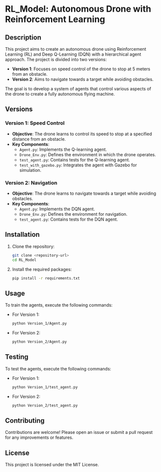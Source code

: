 # RL_Model: Autonomous Drone with Reinforcement Learning

## Description
This project aims to create an autonomous drone using Reinforcement Learning (RL) and Deep Q-Learning (DQN) with a hierarchical agent approach. The project is divided into two versions:

- **Version 1**: Focuses on speed control of the drone to stop at 5 meters from an obstacle.
- **Version 2**: Aims to navigate towards a target while avoiding obstacles.

The goal is to develop a system of agents that control various aspects of the drone to create a fully autonomous flying machine.

## Versions

### Version 1: Speed Control
- **Objective**: The drone learns to control its speed to stop at a specified distance from an obstacle.
- **Key Components**:
  - `Agent.py`: Implements the Q-learning agent.
  - `Drone_Env.py`: Defines the environment in which the drone operates.
  - `test_agent.py`: Contains tests for the Q-learning agent.
  - `test_with_gazebo.py`: Integrates the agent with Gazebo for simulation.

### Version 2: Navigation
- **Objective**: The drone learns to navigate towards a target while avoiding obstacles.
- **Key Components**:
  - `Agent.py`: Implements the DQN agent.
  - `Drone_Env.py`: Defines the environment for navigation.
  - `test_agent.py`: Contains tests for the DQN agent.

## Installation
1. Clone the repository:
   ```bash
   git clone <repository-url>
   cd RL_Model
   ```
2. Install the required packages:
   ```bash
   pip install -r requirements.txt
   ```

## Usage
To train the agents, execute the following commands:

- For Version 1:
  ```bash
  python Version_1/Agent.py
  ```

- For Version 2:
  ```bash
  python Version_2/Agent.py
  ```

## Testing
To test the agents, execute the following commands:

- For Version 1:
  ```bash
  python Version_1/test_agent.py
  ```

- For Version 2:
  ```bash
  python Version_2/test_agent.py
  ```

## Contributing
Contributions are welcome! Please open an issue or submit a pull request for any improvements or features.

## License
This project is licensed under the MIT License.
